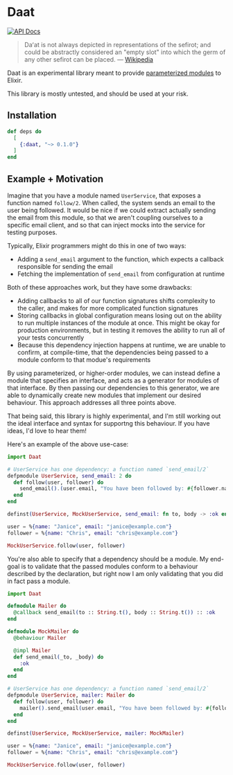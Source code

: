 # Daat

[![API Docs](https://img.shields.io/badge/api-docs-yellow.svg?style=flat)](http://hexdocs.pm/daat/)

> Daʻat is not always depicted in representations of the sefirot; and could be abstractly considered an "empty slot" into which the germ of any other sefirot can be placed.
> — [Wikipedia](https://en.wikipedia.org/wiki/Da%27at)

Daat is an experimental library meant to provide [parameterized modules](https://caml.inria.fr/pub/docs/oreilly-book/html/book-ora132.html) to Elixir.

This library is mostly untested, and should be used at your risk.

## Installation

```elixir
def deps do
  [
    {:daat, "~> 0.1.0"}
  ]
end
```

## Example + Motivation

Imagine that you have a module named `UserService`, that exposes a function named `follow/2`. When called, the system sends an email to the user being followed. It would be nice if we could extract actually sending the email from this module, so that we aren't coupling ourselves to a specific email client, and so that can inject mocks into the service for testing purposes.

Typically, Elixir programmers might do this in one of two ways:

- Adding a `send_email` argument to the function, which expects a callback responsible for sending the email
- Fetching the implementation of `send_email` from configuration at runtime

Both of these approaches work, but they have some drawbacks:

- Adding callbacks to all of our function signatures shifts complexity to the caller, and makes for more complicated function signatures
- Storing callbacks in global configuration means losing out on the ability to run multiple instances of the module at once. This might be okay for production environments, but in testing it removes the ability to run all of your tests concurrently
- Because this dependency injection happens at runtime, we are unable to confirm, at compile-time, that the dependencies being passed to a module conform to that modue's requirements

By using parameterized, or higher-order modules, we can instead define a module that specifies an interface, and acts as a generator for modules of that interface. By then passing our dependencies to this generator, we are able to dynamically create new modules that implement our desired behaviour. This approach addresses all three points above.

That being said, this library is highly experimental, and I'm still working out the ideal interface and syntax for supportng this behaviour. If you have ideas, I'd love to hear them!

Here's an example of the above use-case:

```elixir
import Daat

# UserService has one dependency: a function named `send_email/2`
defpmodule UserService, send_email: 2 do
  def follow(user, follower) do
    send_email().(user.email, "You have been followed by: #{follower.name}")
  end
end

definst(UserService, MockUserService, send_email: fn to, body -> :ok end)

user = %{name: "Janice", email: "janice@example.com"}
follower = %{name: "Chris", email: "chris@example.com"}

MockUserService.follow(user, follower)
```

You're also able to specify that a dependency should be a module. My end-goal is to validate that the passed modules conform to a behaviour described by the declaration, but right now I am only validating that you did in fact pass a module.

```elixir
import Daat

defmodule Mailer do
  @callback send_email(to :: String.t(), body :: String.t()) :: :ok
end

defmodule MockMailer do
  @behaviour Mailer

  @impl Mailer
  def send_email(_to, _body) do
    :ok
  end
end

# UserService has one dependency: a function named `send_email/2`
defpmodule UserService, mailer: Mailer do
  def follow(user, follower) do
    mailer().send_email(user.email, "You have been followed by: #{follower.name}")
  end
end

definst(UserService, MockUserService, mailer: MockMailer)

user = %{name: "Janice", email: "janice@example.com"}
follower = %{name: "Chris", email: "chris@example.com"}

MockUserService.follow(user, follower)
```